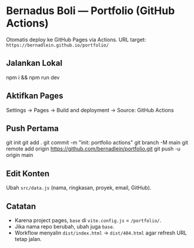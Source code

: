# Bernadus Boli — Portfolio (GitHub Actions)

Otomatis deploy ke GitHub Pages via Actions.
URL target: `https://bernadlein.github.io/portfolio/`

## Jalankan Lokal
npm i && npm run dev

## Aktifkan Pages
Settings → Pages → Build and deployment → Source: GitHub Actions

## Push Pertama
git init
git add .
git commit -m "init: portfolio actions"
git branch -M main
git remote add origin https://github.com/bernadlein/portfolio.git
git push -u origin main

## Edit Konten
Ubah `src/data.js` (nama, ringkasan, proyek, email, GitHub).

## Catatan
- Karena project pages, `base` di `vite.config.js` = `/portfolio/`.
- Jika nama repo berubah, ubah juga `base`.
- Workflow menyalin `dist/index.html` → `dist/404.html` agar refresh URL tetap jalan.
